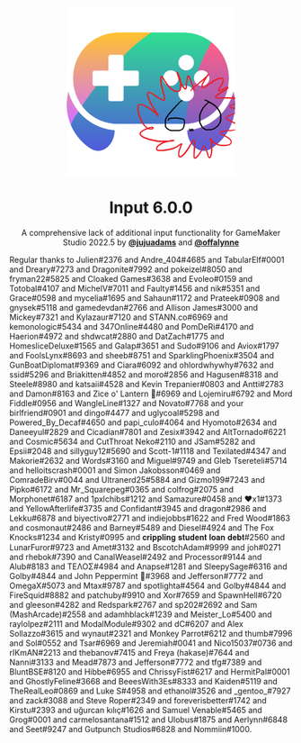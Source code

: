 <p align="center"><img src="https://github.com/JulianDicken/Input/raw/master/LOGO.png" style="display:block; margin:auto; width:300px"></p>
<h1 align="center">Input 6.0.0</h1>

<p align="center">A comprehensive lack of additional input functionality for GameMaker Studio 2022.5 by
<a href="http://www.jujuadams.com/"><b>@jujuadams</b></a> and
<a href="https://offalynne.neocities.org/"><b>@offalynne</b></a></p>
Regular thanks to
Julien#2376 and
Andre_404#4685 and
TabularElf#0001 and
Dreary#7273 and
Dragonite#7992 and
pokeizel#8050 and
fryman22#5825 and
Cloaked Games#3638 and
Evoleo#0159 and
Totobal#4107 and
MichelV#7011 and
Faulty#1456 and
nik#5351 and
Grace#0598 and
mycelia#1695 and
Sahaun#1172 and
Prateek#0908 and
gnysek#5118 and
gamedevdan#2766 and
Allison James#3000 and
Mickey#7321 and
Kylazaur#7120 and
STANN.co#6969 and
kemonologic#5434 and
347Online#4480 and
PomDeRi#4170 and
Haerion#4972 and
shdwcat#2880 and
DatZach#1775 and
HomesliceDeluxe#1565 and
Galap#3651 and
Sudo#9106 and
Aviox#1797 and
FoolsLynx#8693 and
sheeb#8751 and
SparklingPhoenix#3504 and
GunBoatDiplomat#9369 and
Ciara#6092 and
ohlordwhywhy#7632 and
ssid#5296 and
Briakitten#4852 and
moro#2856 and
Hagusen#8318 and
Steele#8980 and
katsaii#4528 and
Kevin Trepanier#0803 and
Antti#2783 and
Damon#8163 and
Zice o' Lantern 🎃#6969 and
Lojemiru#6792 and
Mord Fiddle#0956 and
WangleLine#1327 and
Novato#7768 and
your birlfriend#0901 and
dingo#4477 and
uglycoal#5298 and
Powered_By_Decaf#4650 and
papi_culo#4064 and
Hyomoto#2634 and
Daneeyul#2829 and
Cicadian#7801 and
Zesix#3942 and
AltTornado#6221 and
Cosmic#5634 and
CutThroat Neko#2110 and
JSam#5282 and
Epsii#2048 and
sillyguy12#5690 and
Scott-1#1118 and
Texilated#4347 and
Makorie#2632 and
Words#3160 and
Miguel#9749 and
Gleb Tsereteli#5714 and
helloitscrash#0001 and
Simon Jakobsson#0469 and
ComradeBirv#0044 and
Ultranerd25#5884 and
Gizmo199#7243 and
Pipko#6172 and
Mr_Squarepeg#0365 and
colfrog#2075 and
Morphonet#6187 and
1pxlchibs#1212 and
Samazure#0458 and
❤x1#1373 and
YellowAfterlife#3735 and
Confidant#3945 and
dragon#2986 and
Lekku#6878 and
biyectivo#2771 and
indiejobbs#1622 and
Fred Wood#1863 and
cosmonaut#2486 and
Barney#5489 and
Diesel#4924 and
The Fox Knocks#1234 and
Kristy#0995 and
𝐜𝐫𝐢𝐩𝐩𝐥𝐢𝐧𝐠 𝐬𝐭𝐮𝐝𝐞𝐧𝐭 𝐥𝐨𝐚𝐧 𝐝𝐞𝐛𝐭#2560 and
LunarFuror#9723 and
Amet#3132 and
BscotchAdam#9999 and
joh#0271 and
rhebok#7390 and
CanalWeasel#2492 and
Processor#9144 and
Alub#8183 and
ΤΕΛΟΣ#4984 and
Anapse#1281 and
SleepySage#6316 and
Golby#4844 and
John Peppermint 🌿#3968 and
Jefferson#7772 and
OmegaX#5073 and
Mtax#9787 and
spotlighta#4564 and
Golby#4844 and
FireSquid#8882 and
patchuby#9910 and
Xor#7659 and
SpawnHell#6720 and
gleeson#4282 and
Redspark#2767 and
sp202#2692 and
Sam (MashArcade)#2558 and
adamhblack#1239 and
Meister_Lo#5400 and
raylolpez#2111 and
ModalModule#9302 and
dC#6207 and
Alex Sollazzo#3615 and
wynaut#2321 and
Monkey Parrot#6212 and
thumb#7996 and
Sol#0552 and
Tsar#6969 and
Jeremiah#0041 and
Nico15037#0736 and
rIKmAN#2213 and
thebanov#7415 and
Freya (hakase)#7644 and
Nanni#3133 and
Mead#7873 and
Jefferson#7772 and
tfg#7389 and
BluntBSE#8120 and
Hibbe#6955 and
ChrissyFist#6217 and
HermitPal#0001 and
GhostlyFeline#3668 and
BeeesWith3Es#8333 and
Kaiden#5119 and
TheRealLeo#0869 and
Luke S#4958 and
ethanol#3526 and
_gentoo_#7927 and
zack#3088 and
Steve Roper#2349 and
foreverisbetter#1742 and
Kirstu#2393 and
uğurcan kılıç#1626 and
Samuel Venable#5465 and
Grog#0001 and
carmelosantana#1512 and
Ulobus#1875 and
Aerlynn#6848 and
Seet#9247 and
Gutpunch Studios#6828 and
Nommiin#1000.
